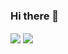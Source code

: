 ### Hi there 👋
<img align="center" src="https://github-readme-stats.vercel.app/api/?username=tushar2407&show_icons=true&theme=dark" />
<img align="center" src="https://github-readme-stats.vercel.app/api/top-langs/?username=tushar2407&theme=dark" />


<!--
**tushar2407/tushar2407** is a ✨ _special_ ✨ repository because its `README.md` (this file) appears on your GitHub profile.

Here are some ideas to get you started:

- 🔭 I’m currently working on ...
- 🌱 I’m currently learning ...
- 👯 I’m looking to collaborate on ...
- 🤔 I’m looking for help with ...
- 💬 Ask me about ...
- 📫 How to reach me: ...
- 😄 Pronouns: ...
- ⚡ Fun fact: ...
-->
